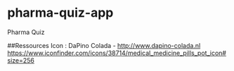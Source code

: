 pharma-quiz-app
===============

Pharma Quiz














##Ressources
Icon : 	DaPino Colada - http://www.dapino-colada.nl
https://www.iconfinder.com/icons/38714/medical_medicine_pills_pot_icon#size=256
